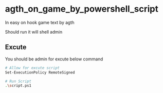# agth_on_game_by_powershell_script

In easy on hook game text by agth 

Should run it will shell admin

## Excute
You should be admin for excute below command

```sh
# Allow for excute script
Set-ExecutionPolicy RemoteSigned

# Run Script
.\script.ps1
````

